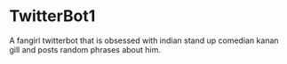 # TwitterBot1
A fangirl twitterbot that is obsessed with indian stand up comedian kanan gill and posts random phrases about him.
